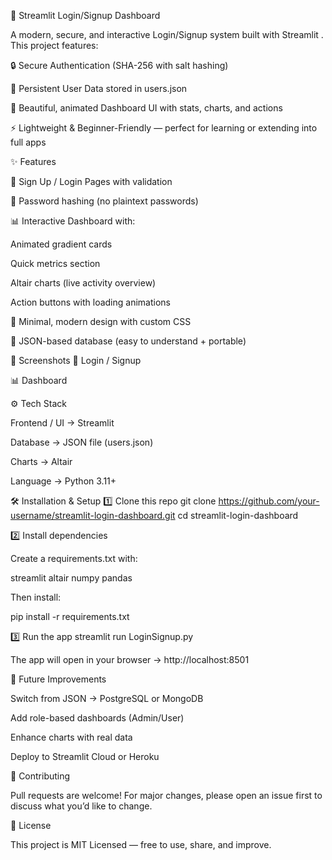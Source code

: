 🚀 Streamlit Login/Signup Dashboard

A modern, secure, and interactive Login/Signup system built with Streamlit
.
This project features:

🔒 Secure Authentication (SHA-256 with salt hashing)

📂 Persistent User Data stored in users.json

🎨 Beautiful, animated Dashboard UI with stats, charts, and actions

⚡ Lightweight & Beginner-Friendly — perfect for learning or extending into full apps

✨ Features

📝 Sign Up / Login Pages with validation

🔑 Password hashing (no plaintext passwords)

📊 Interactive Dashboard with:

Animated gradient cards

Quick metrics section

Altair charts (live activity overview)

Action buttons with loading animations

🌙 Minimal, modern design with custom CSS

💾 JSON-based database (easy to understand + portable)

📸 Screenshots
🔐 Login / Signup

📊 Dashboard

⚙️ Tech Stack

Frontend / UI → Streamlit

Database → JSON file (users.json)

Charts → Altair

Language → Python 3.11+

🛠️ Installation & Setup
1️⃣ Clone this repo
git clone https://github.com/your-username/streamlit-login-dashboard.git
cd streamlit-login-dashboard

2️⃣ Install dependencies

Create a requirements.txt with:

streamlit
altair
numpy
pandas


Then install:

pip install -r requirements.txt

3️⃣ Run the app
streamlit run LoginSignup.py


The app will open in your browser → http://localhost:8501

🔮 Future Improvements

Switch from JSON → PostgreSQL or MongoDB

Add role-based dashboards (Admin/User)

Enhance charts with real data

Deploy to Streamlit Cloud
 or Heroku

🤝 Contributing

Pull requests are welcome!
For major changes, please open an issue first to discuss what you’d like to change.

📜 License

This project is MIT Licensed — free to use, share, and improve.
